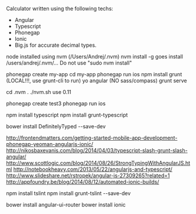 Calculator written using the following techs:
 * Angular
 * Typescript
 * Phonegap
 * Ionic
 * Big.js for accurate decimal types.
 
 node installed using nvm (/Users/Andrej/.nvm)
 nvm install -g goes install /users/andrej/.nvm/...
 Do not use "sudo nvm install"

 phonegap create my-app
 cd my-app
 phonegap run ios
 npm install grunt (LOCAL!!!, use grunt-cli to run)
 yo angular (NO sass/compass)
 grunt serve

 cd .nvm
 . ./nvm.sh
 use 0.11

 phonegap create test3
 phonegap run ios

 npm install typescript
 npm install grunt-typescript

 bower install DefinitelyTyped --save-dev

 http://frontendmatters.com/getting-started-mobile-app-development-phonegap-yeoman-angularjs-ionic/
 http://nikosbaxevanis.com/blog/2014/04/03/typescript-slash-grunt-slash-angular/
 http://www.scottlogic.com/blog/2014/08/26/StrongTypingWithAngularJS.html
 http://notebookheavy.com/2013/05/22/angularjs-and-typescript/
 http://www.slideshare.net/rstropek/angular-js-27309265?related=1
 http://appfoundry.be/blog/2014/08/12/automated-ionic-builds/

 npm install tslint
 npm install grunt-tslint --save-dev

 bower install angular-ui-router
 bower install ionic